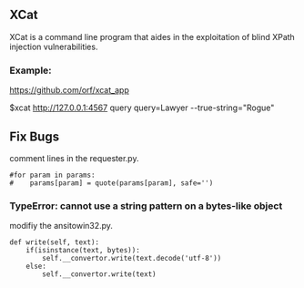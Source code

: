 ## XCat

XCat is a command line program that aides in the exploitation of blind XPath injection vulnerabilities.

### Example:

https://github.com/orf/xcat_app

$xcat http://127.0.0.1:4567 query query=Lawyer --true-string="Rogue"


## Fix Bugs

comment lines in the requester.py.
```
#for param in params:
#    params[param] = quote(params[param], safe='')
```

###  TypeError: cannot use a string pattern on a bytes-like object
modifiy the ansitowin32.py.
```
def write(self, text):
    if(isinstance(text, bytes)):
        self.__convertor.write(text.decode('utf-8'))
    else:
        self.__convertor.write(text)
```